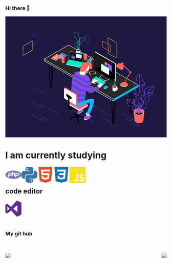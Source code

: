### Hi there 👋

<!--

-->
 
<img align="center" src="https://raw.githubusercontent.com/AmalRaghk/AmalRaghk/master/resources/job.gif " />

<h1> I am currently studying</h1>
<img align ="left" src="https://raw.githubusercontent.com/AmalRaghk/AmalRaghk/master/resources/php.svg" height="50" width="50" /><img  align="left" src="https://raw.githubusercontent.com/AmalRaghk/AmalRaghk/master/resources/python.svg" height="50" width="50" /><img align ="left" src="https://raw.githubusercontent.com/AmalRaghk/AmalRaghk/master/resources/html5.svg" height="50" width="50" />
<img align ="left" src="https://raw.githubusercontent.com/AmalRaghk/AmalRaghk/master/resources/css3.svg" height="50" width="50" />
<img align ="left" src="https://raw.githubusercontent.com/AmalRaghk/AmalRaghk/master/resources/js.svg" height="50" width="50" /><br><br>
<h2>code editor</h2>
<img src="https://raw.githubusercontent.com/AmalRaghk/AmalRaghk/master/resources/visualstudio.svg"height="50" width="50" />
<br><br>
<h3>My git hub</h3> 
<br><br>
<img align="right" src="https://github-readme-stats.vercel.app/api/top-langs/?username=AmalRaghk&theme=dark" />
<img src="https://github-readme-stats.vercel.app/api/?username=AmalRaghk&show_icons=true&theme=dark" />
